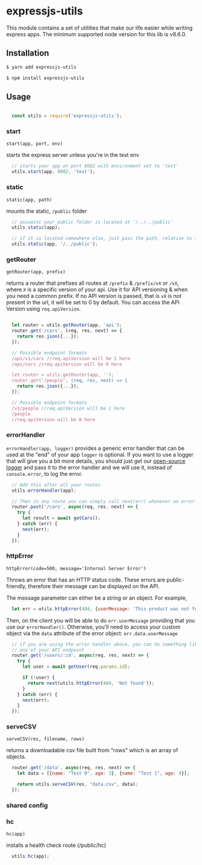 # expressjs-utils
This module contains a set of utilities that make our life easier while writing express apps. The minimum supported node version for this lib is v8.6.0.

## Installation

``` bash
$ yarn add expressjs-utils
```
``` bash
$ npm install expressjs-utils
```

## Usage
``` js

  const utils = require('expressjs-utils');

```
### start

`start(app, port, env)`

starts the express server unless you're in the test env

``` js
  // starts your app on port 8082 with environment set to 'test'
  utils.start(app, 8082, 'test');

```

### static

`static(app, path)`

mounts the static, `/public` folder

``` js
  // assuminc your public folder is located at '/../../public'
  utils.static(app);

  // if it is located somewhere else, just pass the path, relative to the current file.
  utils.static(app, '/../public');

```

### getRouter
`getRouter(app, prefix)`

returns a router that prefixes all routes at `/prefix` & `/prefix/vX` or `/vX`, where `X` is a specific version of your api. Use it for API versioning & when you need a common prefix.
If no API version is passed, that is `vX` is not present in the url, it will be set to 0 by default. You can access the API Version using `req.apiVersion`.

``` js

  let router = utils.getRouter(app, 'api');
  router.get('/cars', (req, res, next) => {
    return res.json({...});
  });

  // Possible endpoint formats
  /api/v1/cars //req.apiVersion will be 1 here
  /api/cars //req.apiVersion will be 0 here

  let router = utils.getRouter(app, '');
  router.get('/people', (req, res, next) => {
    return res.json({...});
  });

  // Possible endpoint formats
  /v1/people //req.apiVersion will be 1 here
  /people   
  //req.apiVersion will be 0 here

```

### errorHandler

`errorHandler(app, logger)`
provides a generic error handler that can be used at the "end" of your app
`logger` is optional. If you want to use a logger that will give you a bit more details, you should just get our [open-source logger](https://github.com/namshi/lib-logger) and pass it to the error handler and we will use it, instead of `console.error`, to log the error. 

``` js
  // Add this after all your routes
  utils.errorHandler(app);

  // Then in any route you can simply call next(err) whenever an error occurs
  router.post('/cars', async(req, res, next) => {
    try {
      let result = await getCars();
    } catch (err) {
      next(err);
    }
  });

```

### httpError

`httpError(code=500, message='Internal Server Error')`

Throws an error that has an HTTP status code. These errors are public-friendly, therefore their message can be displayed on the API.

The message parameter can either be a string or an object. For example,

```js
  let err = utils.httpError(404, {userMessage: 'This product was not found. Please try other products'});
```
Then, on the client you will be able to do `err.userMessage` providing that you use our `errorHandler()`. Otherwise, you'll need to access your custom object via the `data` attribute of the error object:  `err.data.userMessage`

``` js
  // if you are using the error handler above, you can do something like this in
  // any of your API endpoint
  router.get('/users/:id', async(req, res, next) => {
    try {
      let user = await getUser(req.params.id);

      if (!user) {
        return next(utils.httpError(404, 'Not found'));
      }
    } catch (err) {
      next(err);
    }
  });

```

### serveCSV
`serveCSV(res, filename, rows)`

returns a downloadable csv file built from "rows" which is an array of objects.

``` js
  router.get('/data', async(req, res, next) => {
    let data = [{name: "Test 0", age: 3}, {name: "Test 1", age: 4}];

    return utils.serveCSV(res, "data.csv", data);
  });
```

### shared config


### hc
`hc(app)`

installs a health check route (/public/hc)

``` js
  utils.hc(app);
```
